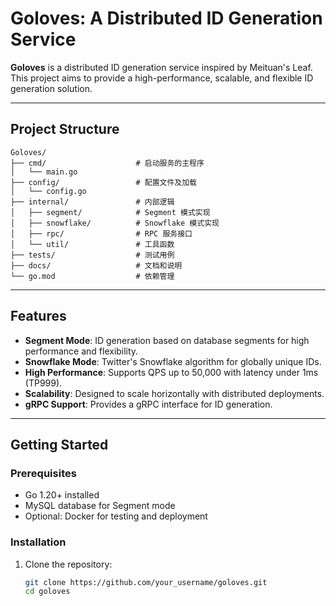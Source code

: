 # Goloves: A Distributed ID Generation Service

**Goloves** is a distributed ID generation service inspired by Meituan's Leaf. This project aims to provide a high-performance, scalable, and flexible ID generation solution.

---

## Project Structure

```
Goloves/
├── cmd/                    # 启动服务的主程序
│   └── main.go
├── config/                 # 配置文件及加载
│   └── config.go
├── internal/               # 内部逻辑
│   ├── segment/            # Segment 模式实现
│   ├── snowflake/          # Snowflake 模式实现
│   ├── rpc/                # RPC 服务接口
│   └── util/               # 工具函数
├── tests/                  # 测试用例
├── docs/                   # 文档和说明
└── go.mod                  # 依赖管理
```
---

## Features

- **Segment Mode**: ID generation based on database segments for high performance and flexibility.
- **Snowflake Mode**: Twitter's Snowflake algorithm for globally unique IDs.
- **High Performance**: Supports QPS up to 50,000 with latency under 1ms (TP999).
- **Scalability**: Designed to scale horizontally with distributed deployments.
- **gRPC Support**: Provides a gRPC interface for ID generation.

---

## Getting Started

### Prerequisites

- Go 1.20+ installed
- MySQL database for Segment mode
- Optional: Docker for testing and deployment

### Installation

1. Clone the repository:
   ```bash
   git clone https://github.com/your_username/goloves.git
   cd goloves